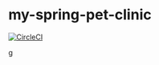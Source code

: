# my-spring-pet-clinic

[![CircleCI](https://dl.circleci.com/status-badge/img/gh/ErnestoCaballero/my-spring-pet-clinic/tree/main.svg?style=svg)](https://dl.circleci.com/status-badge/redirect/gh/ErnestoCaballero/my-spring-pet-clinic/tree/main)

g